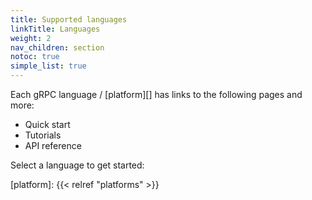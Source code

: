 ```yaml
---
title: Supported languages
linkTitle: Languages
weight: 2
nav_children: section
notoc: true
simple_list: true
---
```


Each gRPC language / [platform][] has links to the following pages and more:

- Quick start
- Tutorials
- API reference

Select a language to get started:

[platform]: {{< relref "platforms" >}}
